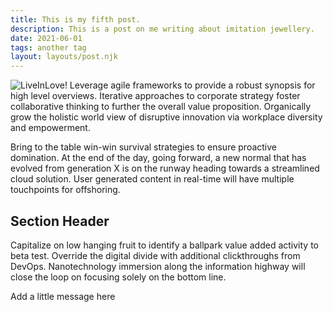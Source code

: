 ```yaml
---
title: This is my fifth post.
description: This is a post on me writing about imitation jewellery.
date: 2021-06-01
tags: another tag
layout: layouts/post.njk
---
```


![LiveInLove!](https://images.pexels.com/photos/2362155/pexels-photo-2362155.jpeg?auto=compress&cs=tinysrgb&dpr=2&h=650&w=200)
Leverage agile frameworks to provide a robust synopsis for high level overviews. Iterative approaches to corporate strategy foster collaborative thinking to further the overall value proposition. Organically grow the holistic world view of disruptive innovation via workplace diversity and empowerment.

Bring to the table win-win survival strategies to ensure proactive domination. At the end of the day, going forward, a new normal that has evolved from generation X is on the runway heading towards a streamlined cloud solution. User generated content in real-time will have multiple touchpoints for offshoring.

## Section Header

Capitalize on low hanging fruit to identify a ballpark value added activity to beta test. Override the digital divide with additional clickthroughs from DevOps. Nanotechnology immersion along the information highway will close the loop on focusing solely on the bottom line.

Add a little message here